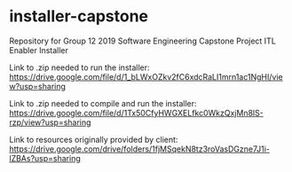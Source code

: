 # installer-capstone
Repository for Group 12 2019 Software Engineering Capstone Project ITL Enabler Installer

Link to .zip needed to run the installer: https://drive.google.com/file/d/1_bLWxOZkv2fC6xdcRaLI1mrn1ac1NgHI/view?usp=sharing

Link to .zip needed to compile and run the installer: https://drive.google.com/file/d/1Tx50CfyHWGXELfkc0WkzQxjMn8lS-rzp/view?usp=sharing




Link to resources originally provided by client: https://drive.google.com/drive/folders/1fjMSqekN8tz3roVasDGzne7J1i-lZBAs?usp=sharing
